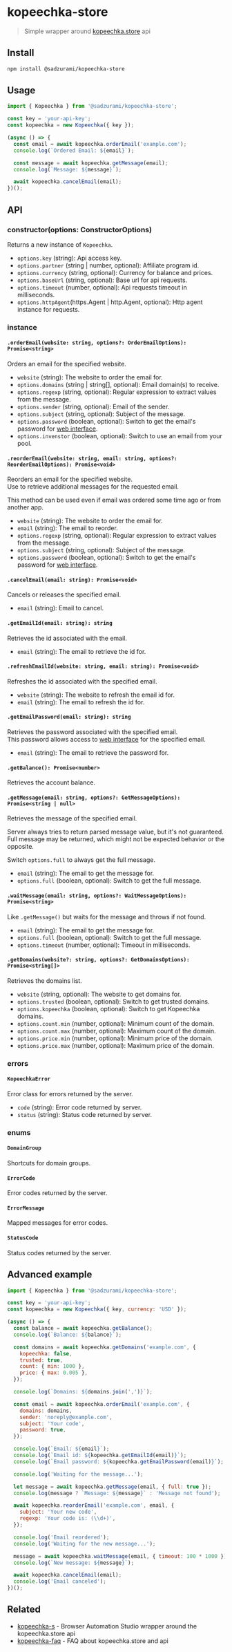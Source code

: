 # kopeechka-store

> Simple wrapper around [kopeechka.store](https://kopeechka.store/) api

## Install

```sh
npm install @sadzurami/kopeechka-store
```

## Usage

```js
import { Kopeechka } from '@sadzurami/kopeechka-store';

const key = 'your-api-key';
const kopeechka = new Kopeechka({ key });

(async () => {
  const email = await kopeechka.orderEmail('example.com');
  console.log(`Ordered Email: ${email}`);

  const message = await kopeechka.getMessage(email);
  console.log(`Message: ${message}`);

  await kopeechka.cancelEmail(email);
})();
```

## API

### constructor(options: ConstructorOptions)

Returns a new instance of `Kopeechka`.

- `options.key` (string): Api access key.
- `options.partner` (string | number, optional): Affiliate program id.
- `options.currency` (string, optional): Currency for balance and prices.
- `options.baseUrl` (string, optional): Base url for api requests.
- `options.timeout` (number, optional): Api requests timeout in milliseconds.
- `options.httpAgent`(https.Agent | http.Agent, optional): Http agent instance for requests.

### instance

#### `.orderEmail(website: string, options?: OrderEmailOptions): Promise<string>`

Orders an email for the specified website.

- `website` (string): The website to order the email for.
- `options.domains` (string | string[], optional): Email domain(s) to receive.
- `options.regexp` (string, optional): Regular expression to extract values from the message.
- `options.sender` (string, optional): Email of the sender.
- `options.subject` (string, optional): Subject of the message.
- `options.password` (boolean, optional): Switch to get the email's password for [web interface](https://webmail.kopeechka.store/).
- `options.invenstor` (boolean, optional): Switch to use an email from your pool.

#### `.reorderEmail(website: string, email: string, options?: ReorderEmailOptions): Promise<void>`

Reorders an email for the specified website.\
Use to retrieve additional messages for the requested email.

This method can be used even if email was ordered some time ago or from another app.

- `website` (string): The website to order the email for.
- `email` (string): The email to reorder.
- `options.regexp` (string, optional): Regular expression to extract values from the message.
- `options.subject` (string, optional): Subject of the message.
- `options.password` (boolean, optional): Switch to get the email's password for [web interface](https://webmail.kopeechka.store/).

#### `.cancelEmail(email: string): Promise<void>`

Cancels or releases the specified email.

- `email` (string): Email to cancel.

#### `.getEmailId(email: string): string`

Retrieves the id associated with the email.

- `email` (string): The email to retrieve the id for.

#### `.refreshEmailId(website: string, email: string): Promise<void>`

Refreshes the id associated with the specified email.

- `website` (string): The website to refresh the email id for.
- `email` (string): The email to refresh the id for.

#### `.getEmailPassword(email: string): string`

Retrieves the password associated with the specified email.\
This password allows access to [web interface](https://webmail.kopeechka.store/) for the specified email.

- `email` (string): The email to retrieve the password for.

#### `.getBalance(): Promise<number>`

Retrieves the account balance.

#### `.getMessage(email: string, options?: GetMessageOptions): Promise<string | null>`

Retrieves the message of the specified email.

Server always tries to return parsed message value, but it's not guaranteed.\
Full message may be returned, which might not be expected behavior or the opposite.

Switch `options.full` to always get the full message.

- `email` (string): The email to get the message for.
- `options.full` (boolean, optional): Switch to get the full message.

#### `.waitMessage(email: string, options?: WaitMessageOptions): Promise<string>`

Like `.getMessage()` but waits for the message and throws if not found.

- `email` (string): The email to get the message for.
- `options.full` (boolean, optional): Switch to get the full message.
- `options.timeout` (number, optional): Timeout in milliseconds.

#### `.getDomains(website?: string, options?: GetDomainsOptions): Promise<string[]>`

Retrieves the domains list.

- `website` (string, optional): The website to get domains for.
- `options.trusted` (boolean, optional): Switch to get trusted domains.
- `options.kopeechka` (boolean, optional): Switch to get Kopeechka domains.
- `options.count.min` (number, optional): Minimum count of the domain.
- `options.count.max` (number, optional): Maximum count of the domain.
- `options.price.min` (number, optional): Minimum price of the domain.
- `options.price.max` (number, optional): Maximum price of the domain.

### errors

#### `KopeechkaError`

Error class for errors returned by the server.

- `code` (string): Error code returned by server.
- `status` (string): Status code returned by server.

### enums

#### `DomainGroup`

Shortcuts for domain groups.

#### `ErrorCode`

Error codes returned by the server.

#### `ErrorMessage`

Mapped messages for error codes.

#### `StatusCode`

Status codes returned by the server.

## Advanced example

```js
import { Kopeechka } from '@sadzurami/kopeechka-store';

const key = 'your-api-key';
const kopeechka = new Kopeechka({ key, currency: 'USD' });

(async () => {
  const balance = await kopeechka.getBalance();
  console.log(`Balance: ${balance}`);

  const domains = await kopeechka.getDomains('example.com', {
    kopeechka: false,
    trusted: true,
    count: { min: 1000 },
    price: { max: 0.005 },
  });

  console.log(`Domains: ${domains.join(',')}`);

  const email = await kopeechka.orderEmail('example.com', {
    domains: domains,
    sender: 'noreply@example.com',
    subject: 'Your code',
    password: true,
  });

  console.log(`Email: ${email}`);
  console.log(`Email id: ${kopeechka.getEmailId(email)}`);
  console.log(`Email password: ${kopeechka.getEmailPassword(email)}`);

  console.log('Waiting for the message...');

  let message = await kopeechka.getMessage(email, { full: true });
  console.log(message ? `Message: ${message}` : 'Message not found');

  await kopeechka.reorderEmail('example.com', email, {
    subject: 'Your new code',
    regexp: 'Your code is: (\\d+)',
  });

  console.log('Email reordered');
  console.log('Waiting for the new message...');

  message = await kopeechka.waitMessage(email, { timeout: 100 * 1000 });
  console.log(`New message: ${message}`);

  await kopeechka.cancelEmail(email);
  console.log('Email canceled');
})();
```

## Related

- [kopeechka-s](https://github.com/Sadzurami/kopeechka-s) - Browser Automation Studio wrapper around the kopeechka.store api
- [kopeechka-faq](https://faq.kopeechka.store/) - FAQ about kopeechka.store and api
